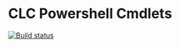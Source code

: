 # CLC Powershell Cmdlets

[![Build status](https://ci.appveyor.com/api/projects/status/6ig929xhwa1pr2s3?svg=true)](https://ci.appveyor.com/project/richardcase/clc-powershell)
